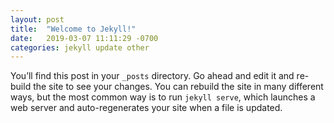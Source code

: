 ```yaml
---
layout: post
title:  "Welcome to Jekyll!"
date:   2019-03-07 11:11:29 -0700
categories: jekyll update other
---
```

You’ll find this post in your `_posts` directory. Go ahead and edit it and re-build the site to see your changes. You can rebuild the site in many different ways, but the most common way is to run `jekyll serve`, which launches a web server and auto-regenerates your site when a file is updated.

